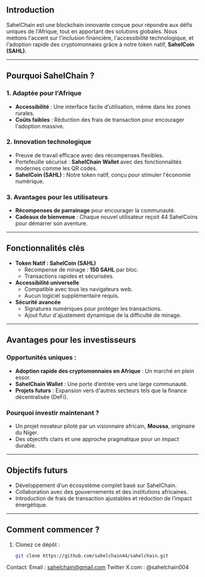 ## Introduction  
SahelChain est une blockchain innovante conçue pour répondre aux défis uniques de l'Afrique, tout en apportant des solutions globales. Nous mettons l'accent sur l'inclusion financière, l'accessibilité technologique, et l'adoption rapide des cryptomonnaies grâce à notre token natif, **SahelCoin (SAHL)**.  

---

## Pourquoi SahelChain ?  
### 1. **Adaptée pour l'Afrique**  
- **Accessibilité** : Une interface facile d’utilisation, même dans les zones rurales.  
- **Coûts faibles** : Réduction des frais de transaction pour encourager l'adoption massive.  

### 2. **Innovation technologique**  
- Preuve de travail efficace avec des récompenses flexibles.  
- Portefeuille sécurisé : **SahelChain Wallet** avec des fonctionnalités modernes comme les QR codes.  
- **SahelCoin (SAHL)** : Notre token natif, conçu pour stimuler l'économie numérique.  

### 3. **Avantages pour les utilisateurs**  
- **Récompenses de parrainage** pour encourager la communauté.  
- **Cadeaux de bienvenue** : Chaque nouvel utilisateur reçoit 44 SahelCoins pour démarrer son aventure.  

---

## Fonctionnalités clés  
- **Token Natif : SahelCoin (SAHL)**  
  - Récompense de minage : **150 SAHL** par bloc.  
  - Transactions rapides et sécurisées.  
- **Accessibilité universelle**  
  - Compatible avec tous les navigateurs web.  
  - Aucun logiciel supplémentaire requis.  
- **Sécurité avancée**  
  - Signatures numériques pour protéger les transactions.  
  - Ajout futur d'ajustement dynamique de la difficulté de minage.  

---

## Avantages pour les investisseurs  
### Opportunités uniques :  
- **Adoption rapide des cryptomonnaies en Afrique** : Un marché en plein essor.  
- **SahelChain Wallet** : Une porte d’entrée vers une large communauté.  
- **Projets futurs** : Expansion vers d'autres secteurs tels que la finance décentralisée (DeFi).  

### Pourquoi investir maintenant ?  
- Un projet novateur piloté par un visionnaire africain, **Moussa**, originaire du Niger.  
- Des objectifs clairs et une approche pragmatique pour un impact durable.  

---

## Objectifs futurs  
- Développement d'un écosystème complet basé sur SahelChain.  
- Collaboration avec des gouvernements et des institutions africaines.  
- Introduction de frais de transaction ajustables et réduction de l’impact énergétique.  

---

## Comment commencer ?  
1. Clonez ce dépôt :  
   ```bash
   git clone https://github.com/sahelchain44/sahelchain.git

Contact: 
Email : sahelchain@gmail.com
Twitter X.com : @sahelchain004
